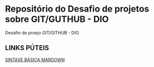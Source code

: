 # Repositório do Desafio de projetos sobre GIT/GUTHUB - DIO
Desafio de proejo GIT/GITHUB - DIO

## LINKS PÚTEIS 
[SINTAXE BÁSICA MARDOWN](https://www.markdownguide.org/basic-syntax/)
